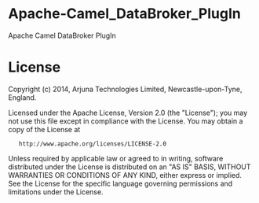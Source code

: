 Apache-Camel_DataBroker_PlugIn
==============================

Apache Camel DataBroker PlugIn

License
=======

Copyright (c) 2014, Arjuna Technologies Limited, Newcastle-upon-Tyne, England.

   Licensed under the Apache License, Version 2.0 (the "License");
   you may not use this file except in compliance with the License.
   You may obtain a copy of the License at

       http://www.apache.org/licenses/LICENSE-2.0

   Unless required by applicable law or agreed to in writing, software
   distributed under the License is distributed on an "AS IS" BASIS,
   WITHOUT WARRANTIES OR CONDITIONS OF ANY KIND, either express or implied.
   See the License for the specific language governing permissions and
   limitations under the License.
